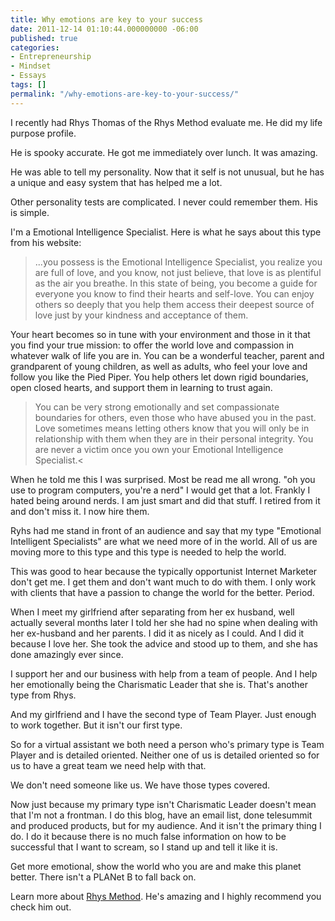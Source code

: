 ```yaml
---
title: Why emotions are key to your success
date: 2011-12-14 01:10:44.000000000 -06:00
published: true
categories:
- Entrepreneurship
- Mindset
- Essays
tags: []
permalink: "/why-emotions-are-key-to-your-success/"
---
```

I recently had Rhys Thomas of the Rhys Method evaluate me. He did my life purpose profile.

He is spooky accurate. He got me immediately over lunch. It was amazing.

He was able to tell my personality. Now that it self is not unusual, but he has a unique and easy system that has helped me a lot.

Other personality tests are complicated. I never could remember them. His is simple.

I'm a Emotional Intelligence Specialist. Here is what he says about this type from his website:

>...you possess is the Emotional Intelligence Specialist, you realize you are full of love, and you know, not just believe, that love is as plentiful as the air you breathe. In this state of being, you become a guide for everyone you know to find their hearts and self-love. You can enjoy others so deeply that you help them access their deepest source of love just by your kindness and acceptance of them.

Your heart becomes so in tune with your environment and those in it that you find your true mission: to offer the world love and compassion in whatever walk of life you are in. You can be a wonderful teacher, parent and grandparent of young children, as well as adults, who feel your love and follow you like the Pied Piper. You help others let down rigid boundaries, open closed hearts, and support them in learning to trust again.

> You can be very strong emotionally and set compassionate boundaries for others, even those who have abused you in the past. Love sometimes means letting others know that you will only be in relationship with them when they are in their personal integrity. You are never a victim once you own your Emotional Intelligence Specialist.<

When he told me this I was surprised. Most be read me all wrong. "oh you use to program computers, you're a nerd" I would get that a lot. Frankly I hated being around nerds. I am just smart and did that stuff. I retired from it and don't miss it. I now hire them.

Ryhs had me stand in front of an audience and say that my type "Emotional Intelligent Specialists" are what we need more of in the world. All of us are moving more to this type and this type is needed to help the world.

This was good to hear because the typically opportunist Internet Marketer don't get me. I get them and don't want much to do with them. I only work with clients that have a passion to change the world for the better. Period.

When I meet my girlfriend after separating from her ex husband, well actually several months later I told her she had no spine when dealing with her ex-husband and her parents. I did it as nicely as I could. And I did it because I love her. She took the advice and stood up to them, and she has done amazingly ever since.

I support her and our business with help from a team of people. And I help her emotionally being the Charismatic Leader that she is. That's another type from Rhys.

And my girlfriend and I have the second type of Team Player. Just enough to work together. But it isn't our first type.

So for a virtual assistant we both need a person who's primary type is Team Player and is detailed oriented. Neither one of us is detailed oriented so for us to have a great team we need help with that.

We don't need someone like us. We have those types covered.

Now just because my primary type isn't Charismatic Leader doesn't mean that I'm not a frontman. I do this blog, have an email list, done telesummit and produced products, but for my audience. And it isn't the primary thing I do. I do it because there is no much false information on how to be successful that I want to scream, so I stand up and tell it like it is.

Get more emotional, show the world who you are and make this planet better. There isn't a PLANet B to fall back on.

Learn more about [Rhys Method](http://rhysmethod.com). He's amazing and I highly recommend you check him out.</p>
